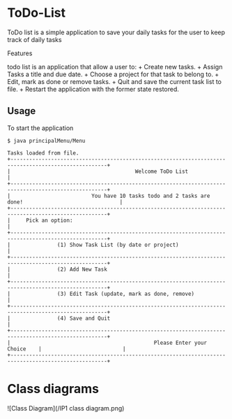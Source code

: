 # ToDo-List

ToDo list is a simple application to save your daily tasks for the user to keep track of daily tasks

Features

todo list is an application​ that allow a user to:
		+ Create new tasks.
		+ Assign Tasks a title and due date.
		+ Choose a project for that task to belong to.
		+ Edit, mark as done or remove tasks.
		+ Quit and save the current task list to file.
		+ Restart the application with the former state restored.

## Usage

To start the application

```
$ java principalMenu/Menu

Tasks loaded from file.
+-----------------------------------------------------------------------------------------------------+
|                                        Welcome ToDo List                                            |
+-----------------------------------------------------------------------------------------------------+
|                          You have 10 tasks todo and 2 tasks are done!                               |
+-----------------------------------------------------------------------------------------------------+
|     Pick an option:                                                                                 |
+-----------------------------------------------------------------------------------------------------+
|               (1) Show Task List (by date or project)                                               |
+-----------------------------------------------------------------------------------------------------+
|               (2) Add New Task                                                                      |
+-----------------------------------------------------------------------------------------------------+
|               (3) Edit Task (update, mark as done, remove)                                          |
+-----------------------------------------------------------------------------------------------------+
|               (4) Save and Quit                                                                     |
+-----------------------------------------------------------------------------------------------------+
|                                              Please Enter your Choice    |                          |
+-----------------------------------------------------------------------------------------------------+

```

# Class diagrams

![Class Diagram](/IP1 class diagram.png)
